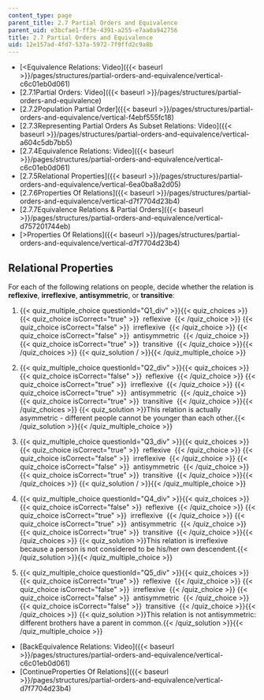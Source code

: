 ```yaml
---
content_type: page
parent_title: 2.7 Partial Orders and Equivalence
parent_uid: e3bcfae1-ff3e-4391-a255-e7aa0a942756
title: 2.7 Partial Orders and Equivalence
uid: 12e157ad-4fd7-537a-5972-7f9ffd2c9a8b
---
```


*   [<Equivalence Relations: Video]({{< baseurl >}}/pages/structures/partial-orders-and-equivalence/vertical-c6c01eb0d061)
*   [2.7.1Partial Orders: Video]({{< baseurl >}}/pages/structures/partial-orders-and-equivalence)
*   [2.7.2Population Partial Order]({{< baseurl >}}/pages/structures/partial-orders-and-equivalence/vertical-f4ebf555fc18)
*   [2.7.3Representing Partial Orders As Subset Relations: Video]({{< baseurl >}}/pages/structures/partial-orders-and-equivalence/vertical-a604c5db7bb5)
*   [2.7.4Equivalence Relations: Video]({{< baseurl >}}/pages/structures/partial-orders-and-equivalence/vertical-c6c01eb0d061)
*   [2.7.5Relational Properties]({{< baseurl >}}/pages/structures/partial-orders-and-equivalence/vertical-6ea0ba8a2d05)
*   [2.7.6Properties Of Relations]({{< baseurl >}}/pages/structures/partial-orders-and-equivalence/vertical-d7f7704d23b4)
*   [2.7.7Equivalence Relations & Partial Orders]({{< baseurl >}}/pages/structures/partial-orders-and-equivalence/vertical-d757201744eb)
*   [\>Properties Of Relations]({{< baseurl >}}/pages/structures/partial-orders-and-equivalence/vertical-d7f7704d23b4)

Relational Properties
---------------------

  

For each of the following relations on people, decide whether the relation is **reflexive**, **irreflexive**, **antisymmetric**, or **transitive**:

1.  {{< quiz_multiple_choice questionId="Q1_div" >}}{{< quiz_choices >}}{{< quiz_choice isCorrect="true" >}}&nbsp; reflexive &nbsp;{{< /quiz_choice >}}
    {{< quiz_choice isCorrect="false" >}}&nbsp; irreflexive &nbsp;{{< /quiz_choice >}}
    {{< quiz_choice isCorrect="false" >}}&nbsp; antisymmetric &nbsp;{{< /quiz_choice >}}
    {{< quiz_choice isCorrect="true" >}}&nbsp; transitive &nbsp;{{< /quiz_choice >}}{{< /quiz_choices >}}
    {{< quiz_solution / >}}{{< /quiz_multiple_choice >}}
  
3.  {{< quiz_multiple_choice questionId="Q2_div" >}}{{< quiz_choices >}}{{< quiz_choice isCorrect="false" >}}&nbsp; reflexive &nbsp;{{< /quiz_choice >}}
    {{< quiz_choice isCorrect="true" >}}&nbsp; irreflexive &nbsp;{{< /quiz_choice >}}
    {{< quiz_choice isCorrect="true" >}}&nbsp; antisymmetric &nbsp;{{< /quiz_choice >}}
    {{< quiz_choice isCorrect="true" >}}&nbsp; transitive &nbsp;{{< /quiz_choice >}}{{< /quiz_choices >}}
    {{< quiz_solution >}}This relation is actually asymmetric - different people cannot be younger than each other.{{< /quiz_solution >}}{{< /quiz_multiple_choice >}}
  
5.  {{< quiz_multiple_choice questionId="Q3_div" >}}{{< quiz_choices >}}{{< quiz_choice isCorrect="true" >}}&nbsp; reflexive &nbsp;{{< /quiz_choice >}}
    {{< quiz_choice isCorrect="false" >}}&nbsp; irreflexive &nbsp;{{< /quiz_choice >}}
    {{< quiz_choice isCorrect="false" >}}&nbsp; antisymmetric &nbsp;{{< /quiz_choice >}}
    {{< quiz_choice isCorrect="true" >}}&nbsp; transitive &nbsp;{{< /quiz_choice >}}{{< /quiz_choices >}}
    {{< quiz_solution / >}}{{< /quiz_multiple_choice >}}
  
7.  {{< quiz_multiple_choice questionId="Q4_div" >}}{{< quiz_choices >}}{{< quiz_choice isCorrect="false" >}}&nbsp; reflexive &nbsp;{{< /quiz_choice >}}
    {{< quiz_choice isCorrect="true" >}}&nbsp; irreflexive &nbsp;{{< /quiz_choice >}}
    {{< quiz_choice isCorrect="true" >}}&nbsp; antisymmetric &nbsp;{{< /quiz_choice >}}
    {{< quiz_choice isCorrect="true" >}}&nbsp; transitive &nbsp;{{< /quiz_choice >}}{{< /quiz_choices >}}
    {{< quiz_solution >}}This relation is irreflexive because a person is not considered to be his/her own descendent.{{< /quiz_solution >}}{{< /quiz_multiple_choice >}}
  
9.  {{< quiz_multiple_choice questionId="Q5_div" >}}{{< quiz_choices >}}{{< quiz_choice isCorrect="true" >}}&nbsp; reflexive &nbsp;{{< /quiz_choice >}}
    {{< quiz_choice isCorrect="false" >}}&nbsp; irreflexive &nbsp;{{< /quiz_choice >}}
    {{< quiz_choice isCorrect="false" >}}&nbsp; antisymmetric &nbsp;{{< /quiz_choice >}}
    {{< quiz_choice isCorrect="false" >}}&nbsp; transitive &nbsp;{{< /quiz_choice >}}{{< /quiz_choices >}}
    {{< quiz_solution >}}This relation is not antisymmetric: different brothers have a parent in common.{{< /quiz_solution >}}{{< /quiz_multiple_choice >}}
  

*   [BackEquivalence Relations: Video]({{< baseurl >}}/pages/structures/partial-orders-and-equivalence/vertical-c6c01eb0d061)
*   [ContinueProperties Of Relations]({{< baseurl >}}/pages/structures/partial-orders-and-equivalence/vertical-d7f7704d23b4)
